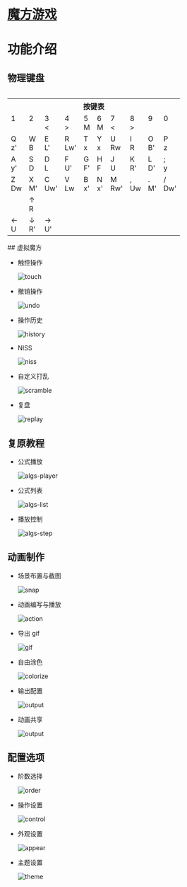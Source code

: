 # [魔方游戏](https://galaxy-studio.ga/cube)

# 功能介绍

## 物理键盘

<table class="table" id="vrckey" style="display: inline-block;">
<tr><th colspan=10>按键表</th></tr>
<tr>
<td>1<br><br></td><td>2<br><br></td><td>3<br><span>&lt;</span></td><td>4<br><span>&gt;</span></td><td>5<br><span>M</span></td>
<td>6<br><span>M</span></td><td>7<br><span>&lt;</span></td><td>8<br><span>&gt;</span></td><td>9<br><br></td><td>0<br><br></td>
</tr><tr>
<td>Q<br><span> z'</span></td><td>W<br><span>  B</span></td><td>E<br><span> L'</span></td><td>R<br><span>Lw'</span></td><td>T<br><span>  x</span></td> 
<td>Y<br><span>  x</span></td><td>U<br><span> Rw</span></td><td>I<br><span>  R</span></td><td>O<br><span> B'</span></td><td>P<br><span>  z</span></td> 
</tr><tr>
<td>A<br><span> y'</span></td><td>S<br><span>  D</span></td><td>D<br><span>  L</span></td><td>F<br><span> U'</span></td><td>G<br><span> F'</span></td>
<td>H<br><span>  F</span></td><td>J<br><span>  U</span></td><td>K<br><span> R'</span></td><td>L<br><span> D'</span></td><td>;<br><span>  y</span></td>
</tr><tr>
<td>Z<br><span> Dw</span></td><td>X<br><span> M'</span></td><td>C<br><span>Uw'</span></td><td>V<br><span> Lw</span></td><td>B<br><span> x'</span></td>
<td>N<br><span> x'</span></td><td>M<br><span>Rw'</span></td><td>,<br><span> Uw</span></td><td>.<br><span> M'</span></td><td>/<br><span>Dw'</span></td>
</tr>
<tr>
<td></td>
<td>↑<br><span> R</span></td>
<td></td>
</tr>
<tr>
<td>←<br><span> U</span></td>
<td>↓<br><span> R'</span></td>
<td>→<br><span> U'</span></td>
</tr>
</table>
## 虚拟魔方

- 触控操作

  ![touch](https://cdn.jsdelivr.net/gh/Galaxy-Studio-Code/cube@master/screenshot/touch.gif)

- 撤销操作

  ![undo](https://cdn.jsdelivr.net/gh/Galaxy-Studio-Code/cube@master/screenshot/undo.gif)

- 操作历史

  ![history](https://cdn.jsdelivr.net/gh/Galaxy-Studio-Code/cube@master/screenshot/history.gif)

- NISS

  ![niss](https://cdn.jsdelivr.net/gh/Galaxy-Studio-Code/cube@master/screenshot/niss.gif)

- 自定义打乱

  ![scramble](https://cdn.jsdelivr.net/gh/Galaxy-Studio-Code/cube@master/screenshot/scramble.gif)

- 复盘

  ![replay](https://cdn.jsdelivr.net/gh/Galaxy-Studio-Code/cube@master/screenshot/replay.gif)

## 复原教程

- 公式播放

  ![algs-player](https://cdn.jsdelivr.net/gh/Galaxy-Studio-Code/cube@master/screenshot/algs-player.gif)

* 公式列表

  ![algs-list](https://cdn.jsdelivr.net/gh/Galaxy-Studio-Code/cube@master/screenshot/algs-list.gif)

- 播放控制

  ![algs-step](https://cdn.jsdelivr.net/gh/Galaxy-Studio-Code/cube@master/screenshot/algs-step.gif)

## 动画制作

- 场景布置与截图

  ![snap](https://cdn.jsdelivr.net/gh/Galaxy-Studio-Code/cube@master/screenshot/snap.gif)

- 动画编写与播放

  ![action](https://cdn.jsdelivr.net/gh/Galaxy-Studio-Code/cube@master/screenshot/action.gif)

- 导出 gif

  ![gif](https://cdn.jsdelivr.net/gh/Galaxy-Studio-Code/cube@master/screenshot/gif.gif)

- 自由涂色

  ![colorize](https://cdn.jsdelivr.net/gh/Galaxy-Studio-Code/cube@master/screenshot/colorize.gif)

- 输出配置

  ![output](https://cdn.jsdelivr.net/gh/Galaxy-Studio-Code/cube@master/screenshot/output.gif)

- 动画共享

  ![output](https://cdn.jsdelivr.net/gh/Galaxy-Studio-Code/cube@master/screenshot/share.gif)

## 配置选项

- 阶数选择

  ![order](https://cdn.jsdelivr.net/gh/Galaxy-Studio-Code/cube@master/screenshot/order.gif)

- 操作设置

  ![control](https://cdn.jsdelivr.net/gh/Galaxy-Studio-Code/cube@master/screenshot/control.gif)

- 外观设置

  ![appear](https://cdn.jsdelivr.net/gh/Galaxy-Studio-Code/cube@master/screenshot/appear.gif)

- 主题设置

  ![theme](https://cdn.jsdelivr.net/gh/Galaxy-Studio-Code/cube@master/screenshot/theme.gif)
